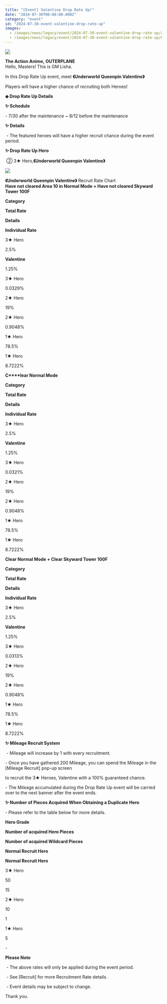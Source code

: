 ```yaml
---
title: "[Event] Valentine Drop Rate Up!"
date: "2024-07-30T00:00:00.000Z"
category: "event"
id: "2024-07-30-event-valentine-drop-rate-up"
images:
  - /images/news/legacy/event/2024-07-30-event-valentine-drop-rate-up/ada2200cb0db4a5f939ce77199bedae5.webp
  - /images/news/legacy/event/2024-07-30-event-valentine-drop-rate-up/816b6be6fd8d4ebea9d234af83caa02f.webp
---
```


![](/images/news/legacy/event/2024-07-30-event-valentine-drop-rate-up/ada2200cb0db4a5f939ce77199bedae5.webp)  
  

**The Action Anime, OUTERPLANE**  
Hello, Masters! This is GM Lisha.  

In this Drop Rate Up event, meet **《Underworld Queenpin Valentine》**

Players will have a higher chance of recruiting both Heroes!

**◈ Drop Rate Up Details**

**✨ Schedule**

\- 7/30 after the maintenance ~ 8/12 before the maintenance

**✨ Details**

 - The featured heroes will have a higher recruit chance during the event period.

**✨ Drop Rate Up Hero**

 ② 3★ Hero,**《Underworld Queenpin Valentine》**

![](/images/news/legacy/event/2024-07-30-event-valentine-drop-rate-up/816b6be6fd8d4ebea9d234af83caa02f.webp)  
  

**《Underworld Queenpin Valentine》** Recruit Rate Chart  
**Have not cleared Area 10 in Normal Mode + Have not cleared Skyward Tower 100F**

**Category**

**Total Rate**

**Details**

**Individual Rate**

3★ Hero

2.5%

**Valentine**

1.25%

3★ Hero

0.0329%

2★ Hero

19%

2★ Hero

0.9048%

1★ Hero

78.5%

1★ Hero

8.7222%

  
**C****lear Normal Mode**

**Category**

**Total Rate**

**Details**

**Individual Rate**

3★ Hero

2.5%

**Valentine**

1.25%

3★ Hero

0.0321%

2★ Hero

19%

2★ Hero

0.9048%

1★ Hero

78.5%

1★ Hero

8.7222%

  
**Clear Normal Mode + Clear Skyward Tower 100F** 

**Category**

**Total Rate**

**Details**

**Individual Rate**

3★ Hero

2.5%

**Valentine**

1.25%

3★ Hero

0.0313%

2★ Hero

19%

2★ Hero

0.9048%

1★ Hero

78.5%

1★ Hero

8.7222%

**✨ Mileage Recruit System**

 - Mileage will increase by 1 with every recruitment.

\- Once you have gathered 200 Mileage, you can spend the Mileage in the \[Mileage Recruit\] pop-up screen

to recruit the 3★ Heroes, Valentine with a 100% guaranteed chance.

\- The Mileage accumulated during the Drop Rate Up event will be carried over to the next banner after the event ends.

**✨ Number of Pieces Acquired When Obtaining a Duplicate Hero**

\- Please refer to the table below for more details.

**Hero Grade**

**Number of acquired Hero Pieces**

**Number of acquired Wildcard Pieces**

**Normal Recruit Hero**

**Normal Recruit Hero**

3★ Hero

50

15

2★ Hero

10

1

1★ Hero

5

\-

**Please Note**

 - The above rates will only be applied during the event period.

 - See \[Recruit\] for more Recruitment Rate details.

 - Event details may be subject to change.

Thank you.
